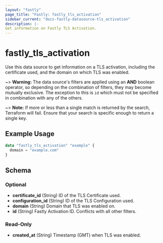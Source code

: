 ```yaml
---
layout: "fastly"
page_title: "Fastly: fastly_tls_activation"
sidebar_current: "docs-fastly-datasource-tls_activation"
description: |-
Get information on Fastly TLS Activation.
---
```


# fastly_tls_activation

Use this data source to get information on a TLS activation, including the certificate used, and the domain on which TLS was enabled.

~> **Warning:** The data source's filters are applied using an **AND** boolean operator, so depending on the combination
of filters, they may become mutually exclusive. The exception to this is `id` which must not be specified in combination
with any of the others.

~> **Note:** If more or less than a single match is returned by the search, Terraform will fail. Ensure that your search is specific enough to return a single key.

## Example Usage

```terraform
data "fastly_tls_activation" "example" {
  domain = "example.com"
}
```

<!-- schema generated by tfplugindocs -->
## Schema

### Optional

- **certificate_id** (String) ID of the TLS Certificate used.
- **configuration_id** (String) ID of the TLS Configuration used.
- **domain** (String) Domain that TLS was enabled on.
- **id** (String) Fastly Activation ID. Conflicts with all other filters.

### Read-Only

- **created_at** (String) Timestamp (GMT) when TLS was enabled.